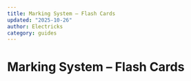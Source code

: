 ```yaml
---
title: Marking System – Flash Cards
updated: "2025-10-26"
author: Electricks
category: guides
---
```


# Marking System – Flash Cards

